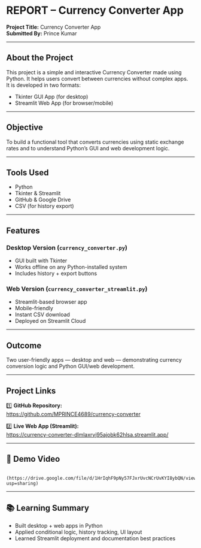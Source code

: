 # REPORT – Currency Converter App

**Project Title:** Currency Converter App  
**Submitted By:** Prince Kumar

---

## About the Project

This project is a simple and interactive Currency Converter made using Python. It helps users convert between currencies without complex apps.  
It is developed in two formats:
- Tkinter GUI App (for desktop)  
- Streamlit Web App (for browser/mobile)

---

## Objective

To build a functional tool that converts currencies using static exchange rates and to understand Python’s GUI and web development logic.

---

## Tools Used

- Python  
- Tkinter & Streamlit  
- GitHub & Google Drive  
- CSV (for history export)

---

## Features

### Desktop Version (`currency_converter.py`)
- GUI built with Tkinter  
- Works offline on any Python-installed system  
- Includes history + export buttons

### Web Version (`currency_converter_streamlit.py`)
- Streamlit-based browser app  
- Mobile-friendly  
- Instant CSV download  
- Deployed on Streamlit Cloud

---

## Outcome

Two user-friendly apps — desktop and web — demonstrating currency conversion logic and Python GUI/web development.

---

## Project Links

1️⃣ **GitHub Repository:**  
    https://github.com/MPRINCE4689/currency-converter

2️⃣ **Live Web App (Streamlit):**  
    https://currency-converter-dlmlaxrvj95ajobk62hlsa.streamlit.app/


---

## 🎥 Demo Video
      (https://drive.google.com/file/d/1HrIqhF9pNy57FJxrUvcNCrUvKYI8ybQN/view?usp=sharing)



---

## 📚 Learning Summary

- Built desktop + web apps in Python  
- Applied conditional logic, history tracking, UI layout  
- Learned Streamlit deployment and documentation best practices
